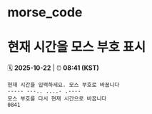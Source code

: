 # morse_code
# 현재 시간을 모스 부호 표시
<!-- MORSE_TIME_START -->
🗓️ **2025-10-22** | ⏰ **08:41 (KST)**

```
현재 시간을 입력하세요. 모스 부호로 바꿉니다
----- ---.. ....- .----
모스 부호를 다시 현재 시간으로 바꿉니다
0841
```
<!-- MORSE_TIME_END -->
